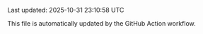 Last updated: 2025-10-31 23:10:58 UTC

This file is automatically updated by the GitHub Action workflow.
